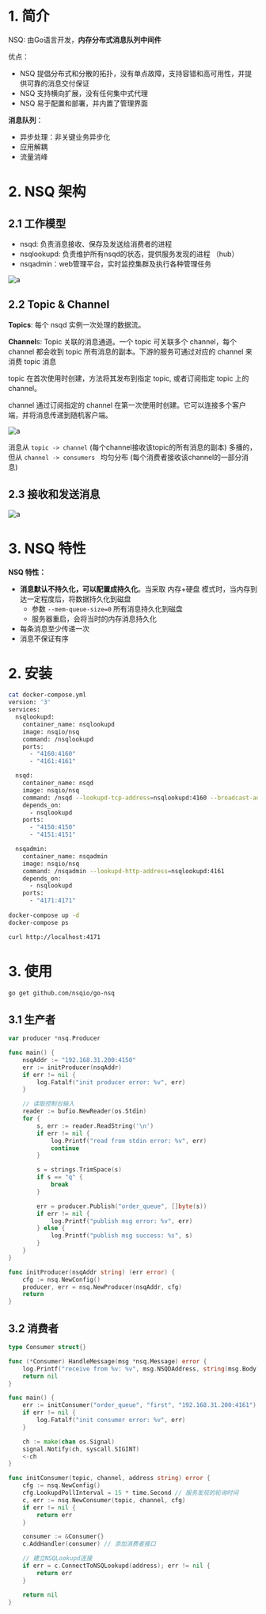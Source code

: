 # 1. 简介

NSQ: 由Go语言开发，**内存分布式消息队列中间件**



优点：

- NSQ 提倡分布式和分散的拓扑，没有单点故障，支持容错和高可用性，并提供可靠的消息交付保证
- NSQ 支持横向扩展，没有任何集中式代理
- NSQ 易于配置和部署，并内置了管理界面



**消息队列**：

- 异步处理：非关键业务异步化
- 应用解耦
- 流量消峰



# 2. NSQ 架构

## 2.1 工作模型

- nsqd: 负责消息接收、保存及发送给消费者的进程
- nsqlookupd: 负责维护所有nsqd的状态，提供服务发现的进程 （hub）
- nsqadmin：web管理平台，实时监控集群及执行各种管理任务

![a](https://cdn.jsdelivr.net/gh/elihe2011/bedgraph@master/nsq/nsq-diagram.png)



## 2.2 Topic & Channel

**Topics**: 每个 nsqd 实例一次处理的数据流。

**Channel**s: Topic 关联的消息通道。一个 topic 可关联多个 channel，每个 channel 都会收到 topic 所有消息的副本。下游的服务可通过对应的 channel 来消费 topic 消息

topic 在首次使用时创建，方法将其发布到指定 topic, 或者订阅指定 topic 上的 channel。

channel 通过订阅指定的 channel 在第一次使用时创建。它可以连接多个客户端，并将消息传递到随机客户端。

![a](https://cdn.jsdelivr.net/gh/elihe2011/bedgraph@master/nsq/nsq_topics_channels.gif)

消息从 `topic -> channel` (每个channel接收该topic的所有消息的副本) 多播的，但从 `channel -> consumers ` 均匀分布 (每个消费者接收该channel的一部分消息)



## 2.3 接收和发送消息

![a](https://cdn.jsdelivr.net/gh/elihe2011/bedgraph@master/nsq/nsq_goroutine.png)

# 3. NSQ 特性

**NSQ 特性：**

- **消息默认不持久化，可以配置成持久化**。当采取 内存+硬盘 模式时，当内存到达一定程度后，将数据持久化到磁盘
  - 参数 `--mem-queue-size=0` 所有消息持久化到磁盘
  - 服务器重启，会将当时的内存消息持久化
- 每条消息至少传递一次
- 消息不保证有序







# 2. 安装

```bash
cat docker-compose.yml 
version: '3'
services:
  nsqlookupd:
    container_name: nsqlookupd
    image: nsqio/nsq
    command: /nsqlookupd
    ports:
      - "4160:4160"
      - "4161:4161"

  nsqd:
    container_name: nsqd
    image: nsqio/nsq
    command: /nsqd --lookupd-tcp-address=nsqlookupd:4160 --broadcast-address=192.168.31.200 # 设置为宿主机的IP，否则客户端无法访问
    depends_on:
      - nsqlookupd
    ports:
      - "4150:4150"
      - "4151:4151"

  nsqadmin:
    container_name: nsqadmin
    image: nsqio/nsq
    command: /nsqadmin --lookupd-http-address=nsqlookupd:4161
    depends_on:
      - nsqlookupd
    ports:
      - "4171:4171"
      
docker-compose up -d
docker-compose ps

curl http://localhost:4171
```



# 3. 使用

```bash
go get github.com/nsqio/go-nsq
```



## 3.1 生产者

```go
var producer *nsq.Producer

func main() {
	nsqAddr := "192.168.31.200:4150"
	err := initProducer(nsqAddr)
	if err != nil {
		log.Fatalf("init producer error: %v", err)
	}

	// 读取控制台输入
	reader := bufio.NewReader(os.Stdin)
	for {
		s, err := reader.ReadString('\n')
		if err != nil {
			log.Printf("read from stdin error: %v", err)
			continue
		}

		s = strings.TrimSpace(s)
		if s == "q" {
			break
		}

		err = producer.Publish("order_queue", []byte(s))
		if err != nil {
			log.Printf("publish msg error: %v", err)
		} else {
			log.Printf("publish msg success: %s", s)
		}
	}
}

func initProducer(nsqAddr string) (err error) {
	cfg := nsq.NewConfig()
	producer, err = nsq.NewProducer(nsqAddr, cfg)
	return
}
```



## 3.2 消费者

```go
type Consumer struct{}

func (*Consumer) HandleMessage(msg *nsq.Message) error {
	log.Printf("receive from %v: %v", msg.NSQDAddress, string(msg.Body))
	return nil
}

func main() {
	err := initConsumer("order_queue", "first", "192.168.31.200:4161")
	if err != nil {
		log.Fatalf("init consumer error: %v", err)
	}

	ch := make(chan os.Signal)
	signal.Notify(ch, syscall.SIGINT)
	<-ch
}

func initConsumer(topic, channel, address string) error {
	cfg := nsq.NewConfig()
	cfg.LookupdPollInterval = 15 * time.Second // 服务发现的轮询时间
	c, err := nsq.NewConsumer(topic, channel, cfg)
	if err != nil {
		return err
	}

	consumer := &Consumer{}
	c.AddHandler(consumer) // 添加消费者接口

	// 建立NSQLookupd连接
	if err = c.ConnectToNSQLookupd(address); err != nil {
		return err
	}

	return nil
}
```

